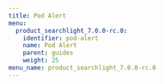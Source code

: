 ```yaml
---
title: Pod Alert
menu:
  product_searchlight_7.0.0-rc.0:
    identifier: pod-alert
    name: Pod Alert
    parent: guides
    weight: 25
menu_name: product_searchlight_7.0.0-rc.0
---
```


